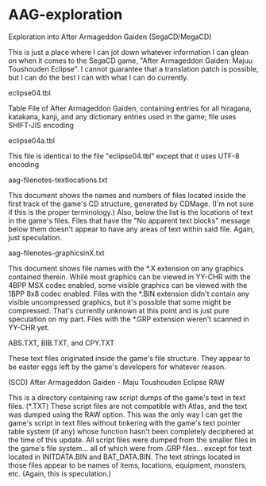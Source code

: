 # AAG-exploration
Exploration into After Armageddon Gaiden (SegaCD/MegaCD)

This is just a place where I can jot down whatever information I can glean on when it comes to the SegaCD game, "After Armageddon Gaiden: Majuu Toushouden Eclipse".  I cannot guarantee that a translation patch is possible, but I can do the best I can with what I can do currently.

eclipse04.tbl 

Table File of After Armageddon Gaiden, containing entries for all hiragana, katakana, kanji, and any dictionary entries used in the game; file uses SHIFT-JIS encoding

eclipse04a.tbl

This file is identical to the file "eclipse04.tbl" except that it uses UTF-8 encoding

aag-filenotes-textlocations.txt 

This document shows the names and numbers of files located inside the first track of the game's CD structure, generated by CDMage.  (I'm not sure if this is the proper terminology.) 
 Also, below the list is the locations of text in the game's files.  Files that have the "No apparent text blocks" message below them doesn't appear to have any areas of text within said file.  Again, just speculation.  

aag-filenotes-graphicsinX.txt

This document shows file names with the *.X extension on any graphics contained therein.  While most graphics can be viewed in YY-CHR with the 4BPP MSX codec enabled, some visible graphics can be viewed with the 1BPP 8x8 codec enabled.  Files with the *.BIN extension didn't contain any visible uncompressed graphics, but it's possible that some might be compressed.  That's currently unknown at this point and is just pure speculation on my part.  Files with the *.GRP extension weren't scanned in YY-CHR yet.

ABS.TXT, BIB.TXT, and CPY.TXT

These text files originated inside the game's file structure.  They appear to be easter eggs left by the game's developers for whatever reason.

(SCD) After Armageddon Gaiden - Maju Toushouden Eclipse RAW

This is a directory containing raw script dumps of the game's text in text files.  (*.TXT)  These script files are not compatible with Atlas, and the text was dumped using the RAW option.  This was the only way I can get the game's script in text files without tinkering with the game's text pointer table system (if any) whose function hasn't been completely deciphered at the time of this update.  All script files were dumped from the smaller files in the game's file system... all of which were from .GRP files... except for text located in INITDATA.BIN and BAT_DATA.BIN.  The text strings located in those files appear to be names of items, locations, equipment, monsters, etc. (Again, this is speculation.)

